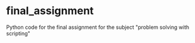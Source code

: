 # final_assignment
Python code for the final assignment for the subject "problem solving with scripting"
